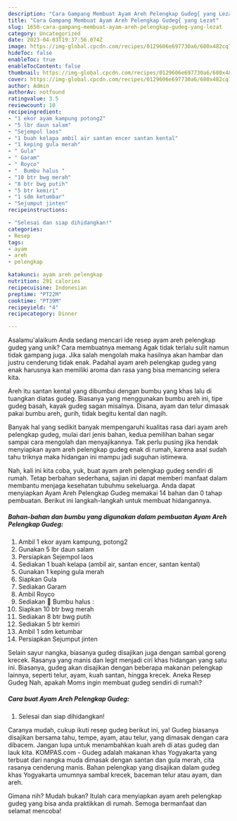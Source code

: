 ```yaml
---
description: "Cara Gampang Membuat Ayam Areh Pelengkap Gudeg{ yang Lezat"
title: "Cara Gampang Membuat Ayam Areh Pelengkap Gudeg{ yang Lezat"
slug: 1650-cara-gampang-membuat-ayam-areh-pelengkap-gudeg-yang-lezat
category: Uncategorized
date: 2023-04-03T19:37:56.074Z
image: https://img-global.cpcdn.com/recipes/0129606e697730a6/680x482cq70/ayam-areh-pelengkap-gudeg-foto-resep-utama.jpg
hideToc: false
enableToc: true
enableTocContent: false
thumbnail: https://img-global.cpcdn.com/recipes/0129606e697730a6/680x482cq70/ayam-areh-pelengkap-gudeg-foto-resep-utama.jpg
cover: https://img-global.cpcdn.com/recipes/0129606e697730a6/680x482cq70/ayam-areh-pelengkap-gudeg-foto-resep-utama.jpg
author: Admin
authorAv: notfound
ratingvalue: 3.5
reviewcount: 10
recipeingredient:
- "1 ekor ayam kampung potong2"
- "5 lbr daun salam"
- "Sejempol laos"
- "1 buah kelapa ambil air santan encer santan kental"
- "1 keping gula merah"
- " Gula"
- " Garam"
- " Royco"
- "  Bumbu halus "
- "10 btr bwg merah"
- "8 btr bwg putih"
- "5 btr kemiri"
- "1 sdm ketumbar"
- "Sejumput jinten"
recipeinstructions:

- "Selesai dan siap dihidangkan!"
categories:
- Resep
tags:
- ayam
- areh
- pelengkap

katakunci: ayam areh pelengkap 
nutrition: 291 calories
recipecuisine: Indonesian
preptime: "PT22M"
cooktime: "PT39M"
recipeyield: "4"
recipecategory: Dinner

---
```



Asalamu'alaikum Anda sedang mencari ide resep ayam areh pelengkap gudeg yang unik? Cara membuatnya memang Agak tidak terlalu sulit namun tidak gampang juga. Jika salah mengolah maka hasilnya akan hambar dan justru cenderung tidak enak. Padahal ayam areh pelengkap gudeg yang enak harusnya kan memiliki aroma dan rasa yang bisa memancing selera kita.


Areh itu santan kental yang dibumbui dengan bumbu yang khas lalu di tuangkan diatas gudeg. Biasanya yang menggunakan bumbu areh ini, tipe gudeg basah, kayak gudeg sagan misalnya. Disana, ayam dan telur dimasak pakai bumbu areh, gurih, tidak begitu kental dan nagih.

Banyak hal yang sedikit banyak mempengaruhi kualitas rasa dari ayam areh pelengkap gudeg, mulai dari jenis bahan, kedua pemilihan bahan segar sampai cara mengolah dan menyajikannya. Tak perlu pusing jika hendak menyiapkan ayam areh pelengkap gudeg enak di rumah, karena asal sudah tahu triknya maka hidangan ini mampu jadi suguhan istimewa.


Nah, kali ini kita coba, yuk, buat ayam areh pelengkap gudeg sendiri di rumah. Tetap berbahan sederhana, sajian ini dapat memberi manfaat dalam membantu menjaga kesehatan tubuhmu sekeluarga. Anda dapat menyiapkan Ayam Areh Pelengkap Gudeg memakai 14 bahan dan 0 tahap pembuatan. Berikut ini langkah-langkah untuk membuat hidangannya.

<!--inarticleads1-->

##### Bahan-bahan dan bumbu yang digunakan dalam pembuatan Ayam Areh Pelengkap Gudeg:

1. Ambil 1 ekor ayam kampung, potong2
1. Gunakan 5 lbr daun salam
1. Persiapkan Sejempol laos
1. Sediakan 1 buah kelapa (ambil air, santan encer, santan kental)
1. Gunakan 1 keping gula merah
1. Siapkan  Gula
1. Sediakan  Garam
1. Ambil  Royco
1. Sediakan  🌸 Bumbu halus :
1. Siapkan 10 btr bwg merah
1. Sediakan 8 btr bwg putih
1. Sediakan 5 btr kemiri
1. Ambil 1 sdm ketumbar
1. Persiapkan Sejumput jinten


Selain sayur nangka, biasanya gudeg disajikan juga dengan sambal goreng krecek. Rasanya yang manis dan legit menjadi ciri khas hidangan yang satu ini. Biasanya, gudeg akan disajikan dengan beberapa makanan pelengkap lainnya, seperti telur, ayam, kuah santan, hingga krecek. Aneka Resep Gudeg Nah, apakah Moms ingin membuat gudeg sendiri di rumah? 

<!--inarticleads2-->

##### Cara buat Ayam Areh Pelengkap Gudeg:


1. Selesai dan siap dihidangkan!

Caranya mudah, cukup ikuti resep gudeg berikut ini, ya! Gudeg biasanya disajikan bersama tahu, tempe, ayam, atau telur, yang dimasak dengan cara dibacem. Jangan lupa untuk menambahkan kuah areh di atas gudeg dan lauk kita. KOMPAS.com - Gudeg adalah makanan khas Yogyakarta yang terbuat dari nangka muda dimasak dengan santan dan gula merah, cita rasanya cenderung manis. Bahan pelengkap yang disajikan dalam gudeg khas Yogyakarta umumnya sambal krecek, baceman telur atau ayam, dan areh. 

Gimana nih? Mudah bukan? Itulah cara menyiapkan ayam areh pelengkap gudeg yang bisa anda praktikkan di rumah. Semoga bermanfaat dan selamat mencoba!
